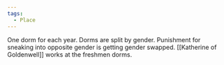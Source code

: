 ```yaml
---
tags:
  - Place
---
```

One dorm for each year.
Dorms are split by gender.
Punishment for sneaking into opposite gender is getting gender swapped.
[[Katherine of Goldenwell]] works at the freshmen dorms.